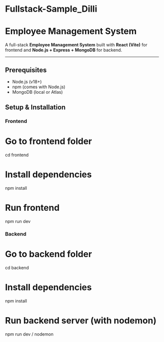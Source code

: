 # Fullstack-Sample_Dilli

# Employee Management System

A full-stack **Employee Management System** built with **React (Vite)** for frontend and **Node.js + Express + MongoDB** for backend.

---

## Prerequisites

- Node.js (v18+)  
- npm (comes with Node.js)  
- MongoDB (local or Atlas)
  
## Setup & Installation

### Frontend


# Go to frontend folder
cd frontend

# Install dependencies
npm install

# Run frontend
npm run dev 

### Backend


# Go to backend folder
cd backend

# Install dependencies
npm install

# Run backend server (with nodemon)
npm run dev / nodemon
